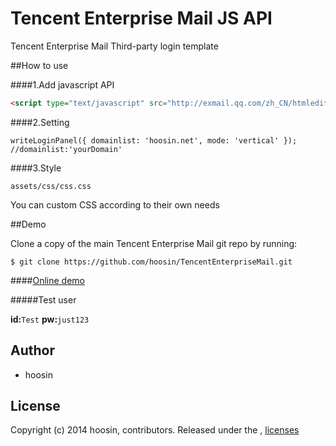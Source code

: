 Tencent Enterprise Mail JS API
=====================

Tencent Enterprise Mail Third-party login template


##How to use

####1.Add javascript API

```html
<script type="text/javascript" src="http://exmail.qq.com/zh_CN/htmledition/js_biz/outerlogin.js" charset="gb18030"></script>
```

####2.Setting 

```JS
writeLoginPanel({ domainlist: 'hoosin.net', mode: 'vertical' });  //domainlist:'yourDomain'
```

####3.Style

```
assets/css/css.css
```

You can custom CSS according to their own needs


##Demo

Clone a copy of the main Tencent Enterprise Mail git repo by running:

```
$ git clone https://github.com/hoosin/TencentEnterpriseMail.git
```

####[Online demo](http://hoosin.github.io/TencentEnterpriseMail/)

#####Test user


**id:**```Test``` **pw:**```just123```

## Author
 * hoosin

## License
Copyright (c) 2014 hoosin, contributors.
Released under the ,  [licenses](https://raw.githubusercontent.com/hoosin/TencentEnterpriseMail/master/LICENSE)
